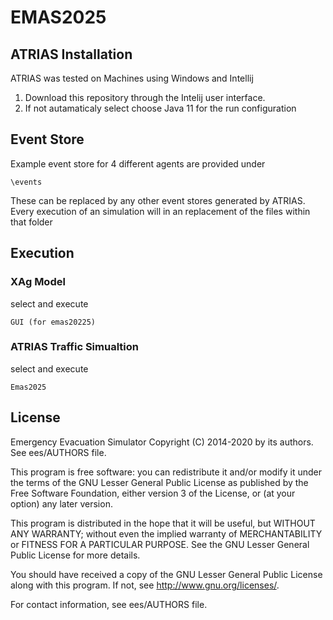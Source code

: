 # EMAS2025 


## ATRIAS Installation
ATRIAS was tested on Machines using Windows and Intellij
 
 1. Download this repository through the Intelij user interface.
 2. If not autamaticaly select choose Java 11 for the run configuration




## Event Store
Example event store for 4 different agents are provided under
```
\events
```
These can be replaced by any other event stores generated by ATRIAS.
Every execution of an simulation will in an replacement of the files within that folder


## Execution 

### XAg Model
select and execute
```
GUI (for emas20225)
```

### ATRIAS Traffic Simualtion
select and execute
```
Emas2025
```


## License

Emergency Evacuation Simulator
Copyright (C) 2014-2020 by its authors. See ees/AUTHORS file.

This program is free software: you can redistribute it and/or modify
it under the terms of the GNU Lesser General Public License as published by
the Free Software Foundation, either version 3 of the License, or
(at your option) any later version.

This program is distributed in the hope that it will be useful,
but WITHOUT ANY WARRANTY; without even the implied warranty of
MERCHANTABILITY or FITNESS FOR A PARTICULAR PURPOSE.  See the
GNU Lesser General Public License for more details.

You should have received a copy of the GNU Lesser General Public License
along with this program.  If not, see <http://www.gnu.org/licenses/>.

For contact information, see ees/AUTHORS file.
